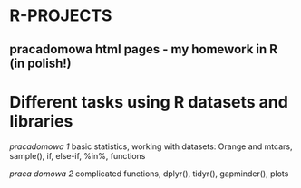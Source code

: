 # R-PROJECTS

## pracadomowa html pages - my homework in R (in polish!)

# Different tasks using R datasets and libraries

*pracadomowa 1*
basic statistics, working with datasets: Orange and mtcars, sample(), if, else-if, %in%, functions

*praca domowa 2*
complicated functions, dplyr(), tidyr(), gapminder(), plots

